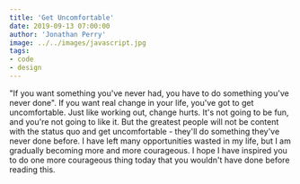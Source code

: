 ```yaml
---
title: 'Get Uncomfortable'
date: 2019-09-13 07:00:00
author: 'Jonathan Perry'
image: ../../images/javascript.jpg
tags:
- code
- design
---
```


"If you want something you've never had, you have to do something you've never done". If you want real change in your life, you've got to get uncomfortable. Just like working out, change hurts. It's not going to be fun, and you're not going to like it. But the greatest people will not be content with the status quo and get uncomfortable - they'll do something they've never done before. I have left many opportunities wasted in my life, but I am gradually becoming more and more courageous. I hope I have inspired you to do one more courageous thing today that you wouldn't have done before reading this.
